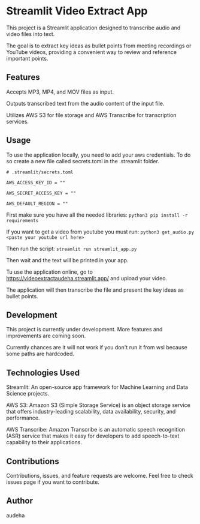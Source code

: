 # Streamlit Video Extract App
This project is a Streamlit application designed to transcribe audio and video files into text.  </p>
The goal is to extract key ideas as bullet points from meeting recordings or YouTube videos, providing a convenient way to review and reference important points.

## Features
Accepts MP3, MP4, and MOV files as input. </p>
Outputs transcribed text from the audio content of the input file. </p>
Utilizes AWS S3 for file storage and AWS Transcribe for transcription services.

## Usage
To use the application locally, you need to add your aws credentials. To do so create a new file called secrets.toml in the .streamlit folder.  </p>
`# .streamlit/secrets.toml` </p>
`AWS_ACCESS_KEY_ID = ""` </p>
`AWS_SECRET_ACCESS_KEY = ""` </p>
`AWS_DEFAULT_REGION = ""` </p>

First make sure you have all the needed libraries: `python3 pip install -r requirements`  </p>
If you want to get a video from youtube you must run: `python3 get_audio.py <paste your youtube url here>`  </p>
Then run the script: `streamlit run streamlit_app.py`  </p>
Then wait and the text will be printed in your app. </p>

Tu use the application online, go to https://videoextractaudeha.streamlit.app/ and upload your video. </p>
The application will then transcribe the file and present the key ideas as bullet points. </p>

## Development
This project is currently under development. More features and improvements are coming soon. </p>
Currently chances are it will not work if you don't run it from wsl because some paths are hardcoded. 

## Technologies Used
Streamlit: An open-source app framework for Machine Learning and Data Science projects. </p>
AWS S3: Amazon S3 (Simple Storage Service) is an object storage service that offers industry-leading scalability, data availability, security, and performance. </p>
AWS Transcribe: Amazon Transcribe is an automatic speech recognition (ASR) service that makes it easy for developers to add speech-to-text capability to their applications. </p>

## Contributions
Contributions, issues, and feature requests are welcome. Feel free to check issues page if you want to contribute.

## Author
audeha
